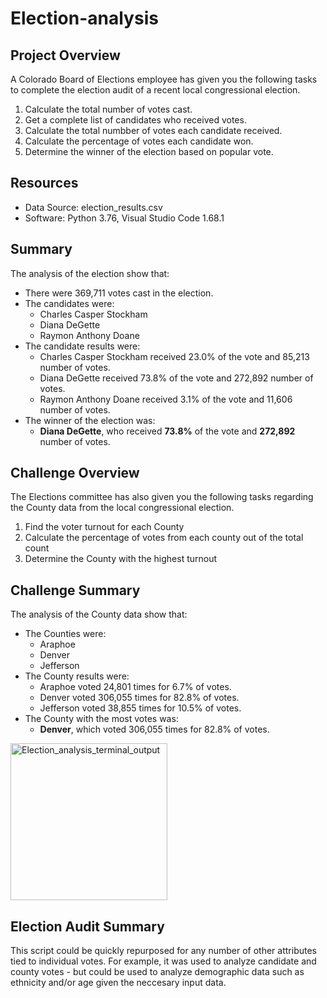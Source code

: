 # Election-analysis

## Project Overview
A Colorado Board of Elections employee has given you the following tasks to complete the election audit of a recent local congressional election.

1. Calculate the total number of votes cast.
2. Get a complete list of candidates who received votes.
3. Calculate the total numbber of votes each candidate received.
4. Calculate the percentage of votes each candidate won.
5. Determine the winner of the election based on popular vote.

## Resources
- Data Source: election_results.csv
- Software: Python 3.76, Visual Studio Code 1.68.1

## Summary
The analysis of the election show that:
- There were 369,711 votes cast in the election.
- The candidates were:
  - Charles Casper Stockham
  - Diana DeGette
  - Raymon Anthony Doane
- The candidate results were:
  - Charles Casper Stockham received 23.0% of the vote and 85,213 number of votes.
  - Diana DeGette received 73.8% of the vote and 272,892 number of votes.
  - Raymon Anthony Doane received 3.1% of the vote and 11,606 number of votes.
- The winner of the election was:
  - **Diana DeGette**, who received **73.8%** of the vote and **272,892** number of votes.

## Challenge Overview
The Elections committee has also given you the following tasks regarding the County data from the local congressional election.

1. Find the voter turnout for each County
2. Calculate the percentage of votes from each county out of the total count
3. Determine the County with the highest turnout

## Challenge Summary
The analysis of the County data show that:
- The Counties were:
  - Araphoe
  - Denver
  - Jefferson
- The County results were:
  - Araphoe voted 24,801 times for 6.7% of votes.
  - Denver voted 306,055 times for 82.8% of votes. 
  - Jefferson voted 38,855 times for 10.5% of votes.
- The County with the most votes was:
  - **Denver**, which voted 306,055 times for 82.8% of votes.
  
<img width="251" alt="Election_analysis_terminal_output" src="https://user-images.githubusercontent.com/102050273/176811042-5eadc457-7c6e-4654-85dd-9fcbaa4255b5.png">

## Election Audit Summary
This script could be quickly repurposed for any number of other attributes tied to individual votes. For example, it was used to analyze candidate and county votes - but could be used to analyze demographic data such as ethnicity and/or age given the neccesary input data.
